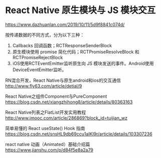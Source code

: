 #  React Native 原生模块与 JS 模块交互 

https://www.dazhuanlan.com/2019/10/11/5d9f8841c074d/

按传递数据的不同方式，分为以下三种：
1. Callbacks 回调函数；RCTResponseSenderBlock
2. 原生模块使用 promise 简化代码；RCTPromiseResolveBlock 和RCTPromiseRejectBlock
3. iOS使用RCTEventEmitter监听原生向 JS 模块发送的事件。Android使用DeviceEventEmitter监听。

RN混合开发，React Native与原生android和ios的交互通信
http://www.fly63.com/article/detial/9


React Native之组件Component与PureComponent
https://blog.csdn.net/xiangzhihong8/article/details/80363163

 React Native列表之FlatList开发实用教程 
 http://www.imooc.com/article/286869?block_id=tuijian_wz
 
 
简单易懂的 React useState() Hook 指南
https://blog.csdn.net/snsHL9db69ccu1aIKl9r/article/details/103307236

react native 动画（Animated）基础介绍篇
https://www.jianshu.com/p/d84f5e8a2a79

